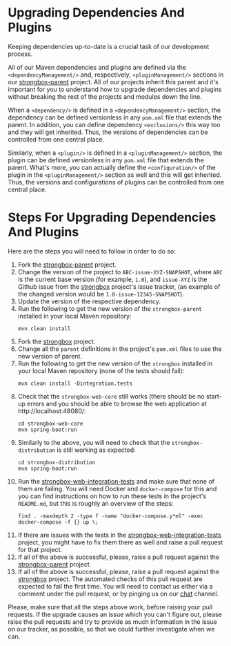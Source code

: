 # Upgrading Dependencies And Plugins

Keeping dependencies up-to-date is a crucial task of our development process.

All of our Maven dependencies and plugins are defined via the `<dependencyManagement/>` and, respectively,
`<pluginManagement/>` sections in our [strongbox-parent] project. All of our projects inherit this parent and it's
important for you to understand how to upgrade dependencies and plugins without breaking the rest of the projects
and modules down the line.

When a `<dependency/>` is defined in a `<dependencyManagement/>` section, the dependency can be defined versionless
in any `pom.xml` file that extends the parent. In addition, you can define dependency `<exclusions/>` this way too and
they will get inherited. Thus, the versions of dependencies can be controlled from one central place.

Similarly, when a `<plugin/>` is defined in a `<pluginManagement/>` section, the plugin can be defined versionless 
in any `pom.xml` file that extends the parent. What's more, you can actually define the `<configuration/>` of the plugin
in the `<pluginManagement/>` section as well and this will get inherited. Thus, the versions and configurations of
plugins can be controlled from one central place.

# Steps For Upgrading Dependencies And Plugins

Here are the steps you will need to follow in order to do so:

1. Fork the [strongbox-parent] project.
2. Change the version of the project to `ABC-issue-XYZ-SNAPSHOT`, where `ABC` is the current base version (for example,
   `1.0`), and `issue-XYZ` is the Github issue from the [strongbox] project's issue tracker, (an example of the changed
   version would be `1.0-issue-12345-SNAPSHOT`).
3. Update the version of the respective dependency.
4. Run the following to get the new version of the `strongbox-parent` installed in your local Maven repository:
   ```
   mvn clean install
   ```
5. Fork the [strongbox] project.
6. Change all the `parent` definitions in the project's `pom.xml` files to use the new version of parent. 
7. Run the following to get the new version of the `strongbox` installed in your local Maven repository (none of the
   tests should fail):
   ```
   mvn clean install -Dintegration.tests
   ```
8. Check that the `strongbox-web-core` still works (there should be no start-up errors and you should be able to browse
   the web application at http://localhost:48080/:
   ```
   cd strongbox-web-core
   mvn spring-boot:run
   ```
9. Similarly to the above, you will need to check that the `strongbox-distribution` is still working as expected:
   ```
   cd strongbox-distribution
   mvn spring-boot:run
   ```
10. Run the [strongbox-web-integration-tests] and make sure that none of them are failing. You will need Docker and 
   `docker-compose` for this and you can find instructions on how to run these tests in the project's `README.md`, but
    this is roughly an overview of the steps:
    ```
    find . -maxdepth 2 -type f -name "docker-compose.y*ml" -exec docker-compose -f {} up \;
    ```
11. If there are issues with the tests in the [strongbox-web-integration-tests] project, you might have to fix them
    there as well and raise a pull request for that project.
12. If all of the above is successful, please, raise a pull request against the [strongbox-parent] project. 
13. If all of the above is successful, please, raise a pull request against the [strongbox] project.
    The automated checks of this pull request are expected to fail the first time. You will need to contact us either
    via a comment under the pull request, or by pinging us on our [chat] channel.

Please, make sure that all the steps above work, before raising your pull requests. If the upgrade causes an issue
which you can't figure out, please raise the pull requests and  try to provide as much information in the issue on our
tracker, as possible, so that we could further investigate when we can.

[<--# Links -->]: #
[strongbox]: https://github.com/strongbox/strongbox/
[strongbox-parent]: https://github.com/strongbox/strongbox-parent/
[strongbox-web-integration-tests]: https://github.com/strongbox/strongbox-web-integration-tests/
[chat]: https://chat.carlspring.org/channel/community
